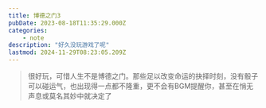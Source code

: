 ```yaml
---
title: 博德之门3
pubDate: 2023-08-18T11:35:29.000Z
categories:
    - note
description: "好久没玩游戏了呢"
lastmod: 2024-11-29T08:23:05.209Z
---
```


> 很好玩，可惜人生不是博德之门。那些足以改变命运的抉择时刻，没有骰子可以碰运气，也出现得一点都不隆重，更不会有BGM提醒你，甚至在悄无声息或莫名其妙中就决定了
